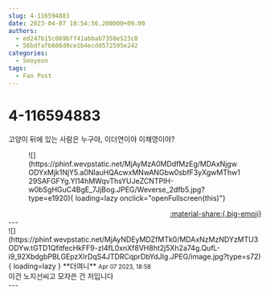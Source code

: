 ```yaml
---
slug: 4-116594883
date: 2023-04-07 18:54:56.200000+09:00
authors:
  - ed247b15c069bff41abbab7350e523c8
  - 56bdfafb606d9ce1b4ecdd572595e242
categories:
  - Seoyeon
tags:
  - Fan Post
---
```


# 4-116594883

<div class="post-container" markdown="1">
<div class="content-container md-sidebar__scrollwrap" markdown="1">

고양이 뒤에 있는 사람은 누구야, 이더연이야 이채영이야? 
<figure markdown="1">
![](https://phinf.wevpstatic.net/MjAyMzA0MDdfMzEg/MDAxNjgwODYxMjk1NjY5.a0NlauHQAcwxMNwANGbw0sbfF3yXgwMThw129SAFGFYg.YI14hMWqvThsYUJeZCNTPIH-w0bSgHGuC4BgE_7JjBog.JPEG/Weverse_2dfb5.jpg?type=e1920){ loading=lazy onclick="openFullscreen(this)"}
</figure>


</div>
</div>

<div style="text-align: right;" markdown="1">
<a href="https://weverse.io/fromis9/fanpost/4-116594883" style="text-align: right;">:material-share:{.big-emoji}</a>
</div>
---

<div class="comments-container md-sidebar__scrollwrap" markdown="1">
<div class="comment" markdown="1">
<div class='id-container' markdown="1">
![](https://phinf.wevpstatic.net/MjAyNDEyMDZfMTk0/MDAxNzMzNDYzMTU3ODYw.tGTD1QfitfecHkFF9-zI4fL0xnXf8VH8ht2j5Xh2a74g.QufL-i9_92XbdgbPBLGEpzXIrDqS4JTDRCqprDbYdJIg.JPEG/image.jpg?type=s72){ loading=lazy }
**<span class="artist">더여니</span>** <small>Apr 07 2023, 18:58</small><br>
</div>
<div class='comment-body' markdown="1">
이건 노지선씨고 모자쓴 건 저입니다
</div>
</div>
</div>
---

